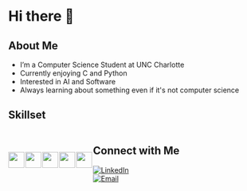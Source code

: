 # Hi there 👋

##  About Me
-  I’m a Computer Science Student at UNC Charlotte
-  Currently enjoying C and Python
-  Interested in AI and Software
-  Always learning about something even if it's not computer science

## Skillset
<div style="display: flex; gap: 2px; align-items: center;">
<img src="https://cdn.jsdelivr.net/gh/devicons/devicon@latest/icons/python/python-original.svg" width="32px" />
<img src="https://cdn.jsdelivr.net/gh/devicons/devicon@latest/icons/c/c-original.svg" width="32px" />
<img src="https://cdn.jsdelivr.net/gh/devicons/devicon@latest/icons/java/java-original.svg" width="32px" />
<img src="https://cdn.jsdelivr.net/gh/devicons/devicon@latest/icons/csharp/csharp-original.svg" width="32px" />
<img src="https://cdn.jsdelivr.net/gh/devicons/devicon@latest/icons/javascript/javascript-original.svg" width="32px" />
<div>

## Connect with Me
[![LinkedIn](https://img.shields.io/badge/LinkedIn-0A66C2?style=flat&logo=linkedin&logoColor=white)](https://linkedin.com/in/denis-savelyev)    
[![Email](https://img.shields.io/badge/Email-D14836?style=flat&logo=gmail&logoColor=white)](mailto:denis.savelyev01@gmail.com)  
